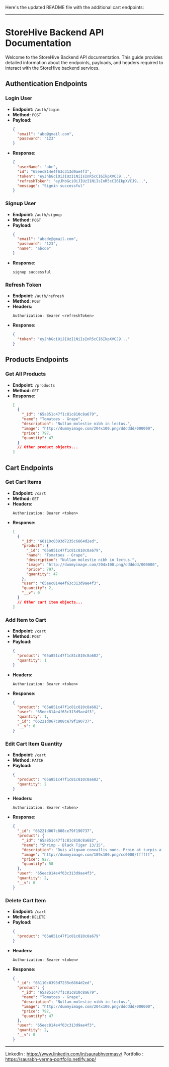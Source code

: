 Here's the updated README file with the additional cart endpoints:

---

# StoreHive Backend API Documentation

Welcome to the StoreHive Backend API documentation. This guide provides detailed information about the endpoints, payloads, and headers required to interact with the StoreHive backend services.

## Authentication Endpoints

### Login User

- **Endpoint:** `/auth/login`
- **Method:** `POST`
- **Payload:**
  ```json
  {
    "email": "abc@gmail.com",
    "password": "123"
  }
  ```
- **Response:**
  ```json
  {
    "userName": "abc",
    "id": "65eec814e4f63c313d9ae4f3",
    "token": "eyJhbGciOiJIUzI1NiIsInR5cCI6IkpXVCJ9...",
    "refreshToken": "eyJhbGciOiJIUzI1NiIsInR5cCI6IkpXVCJ9...",
    "message": "Signin successful"
  }
  ```

### Signup User

- **Endpoint:** `/auth/signup`
- **Method:** `POST`
- **Payload:**
  ```json
  {
    "email": "abcde@gmail.com",
    "password": "123",
    "name": "abcde"
  }
  ```
- **Response:**
  ```
  signup successful
  ```

### Refresh Token

- **Endpoint:** `/auth/refresh`
- **Method:** `POST`
- **Headers:**
  ```
  Authorization: Bearer <refreshToken>
  ```
- **Response:**
  ```json
  {
    "token": "eyJhbGciOiJIUzI1NiIsInR5cCI6IkpXVCJ9..."
  }
  ```

## Products Endpoints

### Get All Products

- **Endpoint:** `/products`
- **Method:** `GET`
- **Response:**
  ```json
  [
    {
      "_id": "65a851c47f1c81c810c8a679",
      "name": "Tomatoes - Grape",
      "description": "Nullam molestie nibh in lectus.",
      "image": "http://dummyimage.com/204x100.png/dddddd/000000",
      "price": 797,
      "quantity": 47
    }
    // Other product objects...
  ]
  ```

## Cart Endpoints

### Get Cart Items

- **Endpoint:** `/cart`
- **Method:** `GET`
- **Headers:**
  ```
  Authorization: Bearer <token>
  ```
- **Response:**
  ```json
  [
    {
      "_id": "66110c0393d7235c6864d2ed",
      "product": {
        "_id": "65a851c47f1c81c810c8a679",
        "name": "Tomatoes - Grape",
        "description": "Nullam molestie nibh in lectus.",
        "image": "http://dummyimage.com/204x100.png/dddddd/000000",
        "price": 797,
        "quantity": 47
      },
      "user": "65eec814e4f63c313d9ae4f3",
      "quantity": 2,
      "__v": 0
    }
    // Other cart item objects...
  ]
  ```

### Add Item to Cart

- **Endpoint:** `/cart`
- **Method:** `POST`
- **Payload:**
  ```json
  {
    "product": "65a851c47f1c81c810c8a682",
    "quantity": 1
  }
  ```
- **Headers:**
  ```
  Authorization: Bearer <token>
  ```
- **Response:**
  ```json
  {
    "product": "65a851c47f1c81c810c8a682",
    "user": "65eec814e4f63c313d9ae4f3",
    "quantity": 1,
    "_id": "66221d067c808ce79f190737",
    "__v": 0
  }
  ```

### Edit Cart Item Quantity

- **Endpoint:** `/cart`
- **Method:** `PATCH`
- **Payload:**
  ```json
  {
    "product": "65a851c47f1c81c810c8a682",
    "quantity": 2
  }
  ```
- **Headers:**
  ```
  Authorization: Bearer <token>
  ```
- **Response:**
  ```json
  {
    "_id": "66221d067c808ce79f190737",
    "product": {
      "_id": "65a851c47f1c81c810c8a682",
      "name": "Shrimp - Black Tiger 13/15",
      "description": "Duis aliquam convallis nunc. Proin at turpis a pede posuere nonummy. Integer non velit.",
      "image": "http://dummyimage.com/189x100.png/cc0000/ffffff",
      "price": 927,
      "quantity": 58
    },
    "user": "65eec814e4f63c313d9ae4f3",
    "quantity": 2,
    "__v": 0
  }
  ```

### Delete Cart Item

- **Endpoint:** `/cart`
- **Method:** `DELETE`
- **Payload:**
  ```json
  {
    "product": "65a851c47f1c81c810c8a679"
  }
  ```
- **Headers:**
  ```
  Authorization: Bearer <token>
  ```
- **Response:**
  ```json
  {
    "_id": "66110c0393d7235c6864d2ed",
    "product": {
      "_id": "65a851c47f1c81c810c8a679",
      "name": "Tomatoes - Grape",
      "description": "Nullam molestie nibh in lectus.",
      "image": "http://dummyimage.com/204x100.png/dddddd/000000",
      "price": 797,
      "quantity": 47
    },
    "user": "65eec814e4f63c313d9ae4f3",
    "quantity": 2,
    "__v": 0
  }
  ```

---

LinkedIn : https://www.linkedin.com/in/saurabhvermasv/
Portfolio : https://saurabh-verma-portfolio.netlify.app/
